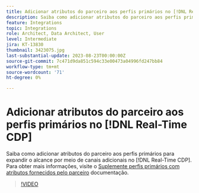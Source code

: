 ```yaml
---
title: Adicionar atributos do parceiro aos perfis primários no [!DNL Real-Time CDP]
description: Saiba como adicionar atributos do parceiro aos perfis primários para expandir o alcance por meio de canais adicionais no [!DNL Real-Time CDP].
feature: Integrations
topic: Integrations
role: Architect, Data Architect, User
level: Intermediate
jira: KT-13830
thumbnail: 3423075.jpg
last-substantial-update: 2023-08-23T00:00:00Z
source-git-commit: 7c471d9da851c594c33e00473a04996fd247bb84
workflow-type: tm+mt
source-wordcount: '71'
ht-degree: 0%

---
```


# Adicionar atributos do parceiro aos perfis primários no [!DNL Real-Time CDP]

Saiba como adicionar atributos do parceiro aos perfis primários para expandir o alcance por meio de canais adicionais no [!DNL Real-Time CDP]. Para obter mais informações, visite o [Suplemente perfis primários com atributos fornecidos pelo parceiro](https://experienceleague.adobe.com/docs/experience-platform/rtcdp/use-cases/partner-data/supplement-first-party-profiles.html) documentação.

>[!VIDEO](https://video.tv.adobe.com/v/3423075/?learn=on)
